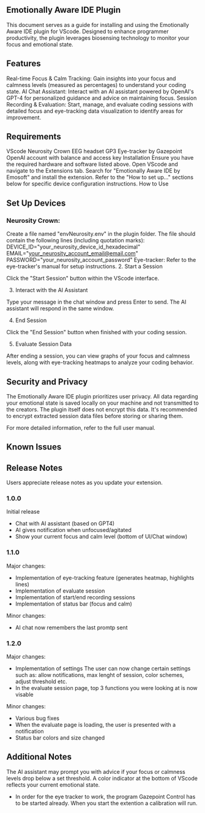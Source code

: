 ## Emotionally Aware IDE Plugin
This document serves as a guide for installing and using the Emotionally Aware IDE plugin for VScode. Designed to enhance programmer productivity, the plugin leverages biosensing technology to monitor your focus and emotional state.

## Features
Real-time Focus & Calm Tracking: Gain insights into your focus and calmness levels (measured as percentages) to understand your coding state.
AI Chat Assistant: Interact with an AI assistant powered by OpenAI's GPT-4 for personalized guidance and advice on maintaining focus.
Session Recording & Evaluation: Start, manage, and evaluate coding sessions with detailed focus and eye-tracking data visualization to identify areas for improvement.

## Requirements
VScode
Neurosity Crown EEG headset
GP3 Eye-tracker by Gazepoint
OpenAI account with balance and access key
Installation
Ensure you have the required hardware and software listed above.
Open VScode and navigate to the Extensions tab.
Search for "Emotionally Aware IDE by Emosoft" and install the extension.
Refer to the "How to set up..." sections below for specific device configuration instructions.
How to Use
## Set Up Devices

### Neurosity Crown:
Create a file named "envNeurosity.env" in the plugin folder.
The file should contain the following lines (including quotation marks):
DEVICE_ID="your_neurosity_device_id_hexadecimal"
EMAIL="your_neurosity_account_email@email.com"
PASSWORD="your_neurosity_account_password"
Eye-tracker: Refer to the eye-tracker's manual for setup instructions.
2. Start a Session

Click the "Start Session" button within the VScode interface.

3. Interact with the AI Assistant

Type your message in the chat window and press Enter to send. The AI assistant will respond in the same window.

4. End Session

Click the "End Session" button when finished with your coding session.

5. Evaluate Session Data

After ending a session, you can view graphs of your focus and calmness levels, along with eye-tracking heatmaps to analyze your coding behavior.

## Security and Privacy
The Emotionally Aware IDE plugin prioritizes user privacy. All data regarding your emotional state is saved locally on your machine and not transmitted to the creators. The plugin itself does not encrypt this data. It's recommended to encrypt extracted session data files before storing or sharing them.

For more detailed information, refer to the full user manual.
## Known Issues


## Release Notes

Users appreciate release notes as you update your extension.

### 1.0.0

Initial release
* Chat with AI assistant (based on GPT4)
* AI gives notification when unfocused/agitated
* Show your current focus and calm level (bottom of UI/Chat window)

### 1.1.0
Major changes:

* Implementation of eye-tracking feature (generates heatmap, highlights lines)
* Implementation of evaluate session
* Implementation of start/end recording sessions
* Implementation of status bar (focus and calm)

Minor changes:
* AI chat now remembers the last promtp sent

### 1.2.0

Major changes:
* Implementation of settings
The user can now change certain settings such as: allow notifications, max lenght of session, color schemes, adjust threshold etc.
* In the evaluate session page, top 3 functions you were looking at is now visable

Minor changes:
* Various bug fixes
* When the evaluate page is loading, the user is presented with a notification
* Status bar colors and size changed

## Additional Notes
The AI assistant may prompt you with advice if your focus or calmness levels drop below a set threshold.
A color indicator at the bottom of VScode reflects your current emotional state.

* In order for the eye tracker to work, the program Gazepoint Control has to be started already. When you start the extention a calibration will run.